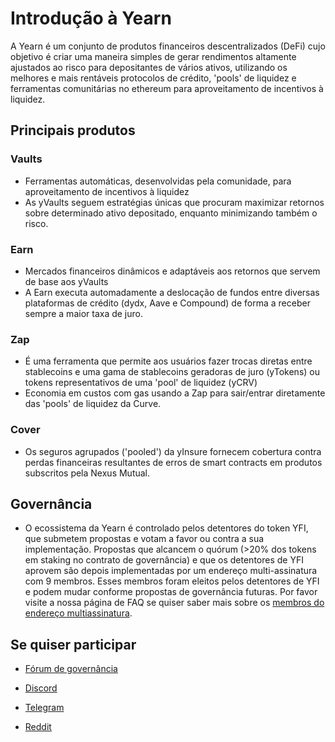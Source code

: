 # Introdução à Yearn

A Yearn é um conjunto de produtos financeiros descentralizados (DeFi) cujo objetivo é criar uma maneira simples de gerar rendimentos altamente ajustados ao risco para depositantes de vários ativos, utilizando os melhores e mais rentáveis protocolos de crédito, 'pools' de liquidez e ferramentas comunitárias no ethereum para aproveitamento de incentivos à liquidez.

## Principais produtos

### Vaults

- Ferramentas automáticas, desenvolvidas pela comunidade, para aproveitamento de incentivos à liquidez
- As yVaults seguem estratégias únicas que procuram maximizar retornos sobre determinado ativo depositado, enquanto minimizando também o risco.

### Earn

- Mercados financeiros dinâmicos e adaptáveis aos retornos que servem de base aos yVaults
- A Earn executa automadamente a deslocação de fundos entre diversas plataformas de crédito (dydx, Aave e Compound) de forma a receber sempre a maior taxa de juro.

### Zap

- É uma ferramenta que permite aos usuários fazer trocas diretas entre stablecoins e uma gama de stablecoins geradoras de juro (yTokens) ou tokens representativos de uma 'pool' de liquidez (yCRV)
- Economia em custos com gas usando a Zap para sair/entrar diretamente das 'pools' de liquidez da Curve.

### Cover

- Os seguros agrupados ('pooled') da yInsure fornecem cobertura contra perdas financeiras resultantes de erros de smart contracts em produtos subscritos pela Nexus Mutual.

## Governância

- O ecossistema da Yearn é controlado pelos detentores do token YFI, que submetem propostas e votam a favor ou contra a sua implementação. Propostas que alcancem o quórum (>20% dos tokens em staking no contrato de governância) e que os detentores de YFI aprovem são depois implementadas por um endereço multi-assinatura com 9 membros. Esses membros foram eleitos pelos detentores de YFI e podem mudar conforme propostas de governância futuras. Por favor visite a nossa página de FAQ se quiser saber mais sobre os [membros do endereço multiassinatura](https://docs.yearn.finance/faq#who-are-the-9-multisig-signers).

## Se quiser participar

- [Fórum de governância](https://gov.yearn.finance/)

- [Discord](https://discord.gg/JdbkVN)

- [Telegram](https://t.me/yearnfinance)

- [Reddit](https://www.reddit.com/r/yearn_finance/)

